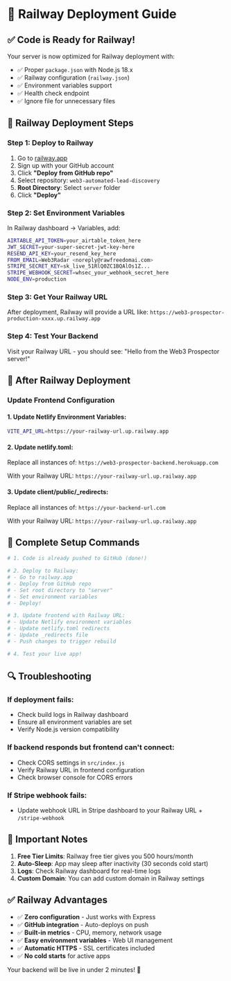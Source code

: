 # 🚀 Railway Deployment Guide

## ✅ Code is Ready for Railway!

Your server is now optimized for Railway deployment with:
- ✅ Proper `package.json` with Node.js 18.x
- ✅ Railway configuration (`railway.json`)
- ✅ Environment variables support
- ✅ Health check endpoint
- ✅ Ignore file for unnecessary files

## 🎯 Railway Deployment Steps

### Step 1: Deploy to Railway
1. Go to [railway.app](https://railway.app)
2. Sign up with your GitHub account
3. Click **"Deploy from GitHub repo"**
4. Select repository: `web3-automated-lead-discovery`
5. **Root Directory**: Select `server` folder
6. Click **"Deploy"**

### Step 2: Set Environment Variables
In Railway dashboard → Variables, add:

```bash
AIRTABLE_API_TOKEN=your_airtable_token_here
JWT_SECRET=your-super-secret-jwt-key-here
RESEND_API_KEY=your_resend_key_here
FROM_EMAIL=Web3Radar <noreply@rawfreedomai.com>
STRIPE_SECRET_KEY=sk_live_51RlQ0ZC1BQAlOs1Z...
STRIPE_WEBHOOK_SECRET=whsec_your_webhook_secret_here
NODE_ENV=production
```

### Step 3: Get Your Railway URL
After deployment, Railway will provide a URL like:
`https://web3-prospector-production-xxxx.up.railway.app`

### Step 4: Test Your Backend
Visit your Railway URL - you should see:
"Hello from the Web3 Prospector server!"

## 🔧 After Railway Deployment

### Update Frontend Configuration

#### 1. Update Netlify Environment Variables:
```bash
VITE_API_URL=https://your-railway-url.up.railway.app
```

#### 2. Update netlify.toml:
Replace all instances of:
`https://web3-prospector-backend.herokuapp.com`

With your Railway URL:
`https://your-railway-url.up.railway.app`

#### 3. Update client/public/_redirects:
Replace all instances of:
`https://your-backend-url.com`

With your Railway URL:
`https://your-railway-url.up.railway.app`

## 🎉 Complete Setup Commands

```bash
# 1. Code is already pushed to GitHub (done!)

# 2. Deploy to Railway:
# - Go to railway.app
# - Deploy from GitHub repo
# - Set root directory to "server"
# - Set environment variables
# - Deploy!

# 3. Update frontend with Railway URL:
# - Update Netlify environment variables
# - Update netlify.toml redirects
# - Update _redirects file
# - Push changes to trigger rebuild

# 4. Test your live app!
```

## 🔍 Troubleshooting

### If deployment fails:
- Check build logs in Railway dashboard
- Ensure all environment variables are set
- Verify Node.js version compatibility

### If backend responds but frontend can't connect:
- Check CORS settings in `src/index.js`
- Verify Railway URL in frontend configuration
- Check browser console for CORS errors

### If Stripe webhook fails:
- Update webhook URL in Stripe dashboard to your Railway URL + `/stripe-webhook`

## 🚨 Important Notes

1. **Free Tier Limits**: Railway free tier gives you 500 hours/month
2. **Auto-Sleep**: App may sleep after inactivity (30 seconds cold start)
3. **Logs**: Check Railway dashboard for real-time logs
4. **Custom Domain**: You can add custom domain in Railway settings

## ✅ Railway Advantages

- ✅ **Zero configuration** - Just works with Express
- ✅ **GitHub integration** - Auto-deploys on push
- ✅ **Built-in metrics** - CPU, memory, network usage
- ✅ **Easy environment variables** - Web UI management
- ✅ **Automatic HTTPS** - SSL certificates included
- ✅ **No cold starts** for active apps

Your backend will be live in under 2 minutes! 🎉